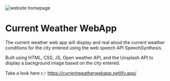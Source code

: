 <img src="images/readweather.png" alt="website homepage"/>

# Current Weather WebApp

The current weather web app will display and real aloud the current weather conditions for the city entered using the web speech API SpeechSynthesis.

Built using HTML, CSS, JS, Open weather API, and the Unsplash API to display a background image based on the city entered. 

Take a look here 👉 https://currentweatherwebapp.netlify.app/
